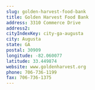 ```yaml
---
slug: golden-harvest-food-bank
title: Golden Harvest Food Bank
address: 3310 Commerce Drive
address2: 
cityIndexKey: city-ga-augusta
city: Augusta
state: GA
postal: 30909
longitude: -82.060077
latitude: 33.449874
website: www.goldenharvest.org
phone: 706-736-1199
fax: 706-736-1375
---
```


